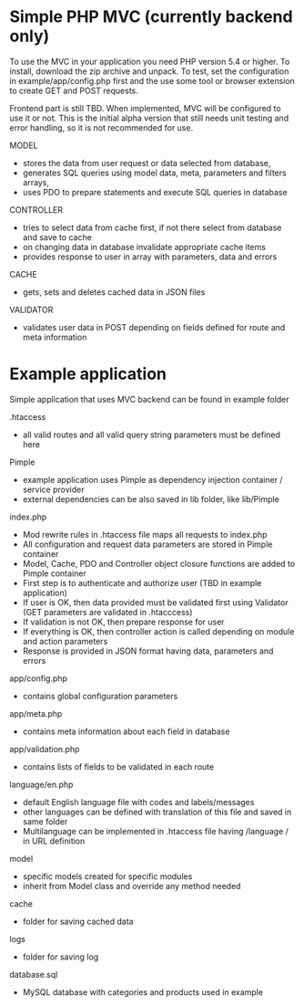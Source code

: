 # Simple PHP MVC (currently backend only)

To use the MVC in your application you need PHP version 5.4 or higher. To install, download the zip archive and unpack. 
To test, set the configuration in example/app/config.php first and the use some tool or browser extension to create GET and POST requests.

Frontend part is still TBD. When implemented, MVC will be configured to use it or not.
This is the initial alpha version that still needs unit testing and error handling, so it is not recommended for use.

MODEL
- stores the data from user request or data selected from database,
- generates SQL queries using model data, meta, parameters and filters arrays,
- uses PDO to prepare statements and execute SQL queries in database

CONTROLLER
- tries to select data from cache first, if not there select from database and save to cache
- on changing data in database invalidate appropriate cache items
- provides response to user in array with parameters, data and errors

CACHE
- gets, sets and deletes cached data in JSON files

VALIDATOR
- validates user data in POST depending on fields defined for route and meta information 



# Example application 

Simple application that uses MVC backend can be found in example folder

.htaccess
- all valid routes and all valid query string parameters must be defined here

Pimple
- example application uses Pimple as dependency injection container / service provider
- external dependencies can be also saved in lib folder, like lib/Pimple

index.php
- Mod rewrite rules in .htaccess file maps all requests to index.php
- All configuration and request data parameters are stored in Pimple container
- Model, Cache, PDO and Controller object closure functions are added to Pimple container
- First step is to authenticate and authorize user (TBD in example application)
- If user is OK, then data provided must be validated first using Validator (GET parameters are validated in .htacccess)
- If validation is not OK, then prepare response for user
- If everything is OK, then controller action is called depending on module and action parameters
- Response is provided in JSON format having data, parameters and errors 

app/config.php
- contains global configuration parameters

app/meta.php
- contains meta information about each field in database

app/validation.php
- contains lists of fields to be validated in each route

language/en.php
- default English language file with codes and labels/messages
- other languages can be defined with translation of this file and saved in same folder 
- Multilanguage can be implemented in .htaccess file having /language / in URL definition

model
- specific models created for specific modules 
- inherit from Model class and override any method needed

cache
- folder for saving cached data

logs
- folder for saving log

database.sql
- MySQL database with categories and products used in example
